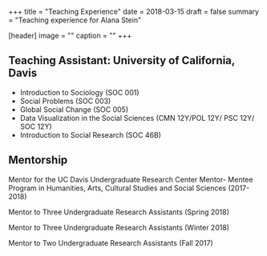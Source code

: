 +++
title = "Teaching Experience"
date = 2018-03-15
draft = false
summary = "Teaching experience for Alana Stein"

[header]
image = ""
caption = ""
+++

## Teaching Assistant: University of California, Davis

* Introduction to Sociology (SOC 001)
* Social Problems (SOC 003)
* Global Social Change (SOC 005)
* Data Visualization in the Social Sciences
(CMN 12Y/POL 12Y/ PSC 12Y/ SOC 12Y)
* Introduction to Social Research (SOC 46B)

## Mentorship
Mentor for the UC Davis Undergraduate Research Center Mentor- Mentee Program in Humanities, Arts, Cultural Studies and Social Sciences (2017-2018)

Mentor to Three Undergraduate Research Assistants (Spring 2018)

Mentor to Three Undergraduate Research Assistants (Winter 2018)

Mentor to Two Undergraduate Research Assistants (Fall 2017)
